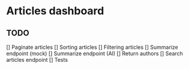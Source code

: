 # Articles dashboard

## TODO

[] Paginate articles
[] Sorting articles
[] Filtering articles
[] Summarize endpoint (mock)
[] Summarize endpoint (AI)
[] Return authors
[] Search articles endpoint
[] Tests